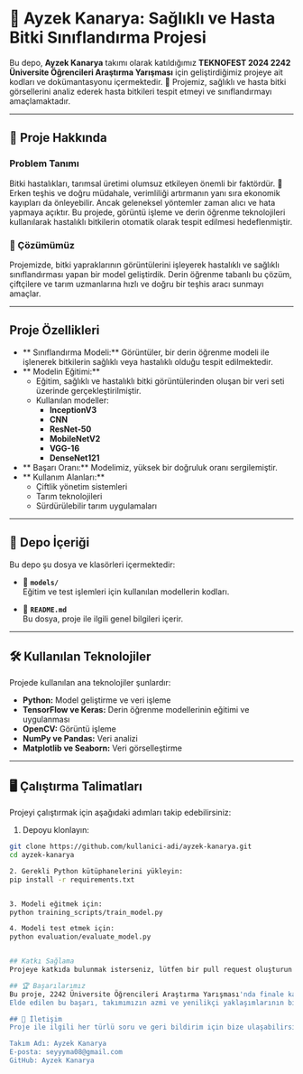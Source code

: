 # 🌱 Ayzek Kanarya: Sağlıklı ve Hasta Bitki Sınıflandırma Projesi

Bu depo, **Ayzek Kanarya** takımı olarak katıldığımız **TEKNOFEST 2024 2242 Üniversite Öğrencileri Araştırma Yarışması** için geliştirdiğimiz projeye ait kodları ve dokümantasyonu içermektedir. 🌾 Projemiz, sağlıklı ve hasta bitki görsellerini analiz ederek hasta bitkileri tespit etmeyi ve sınıflandırmayı amaçlamaktadır.

---

## 📖 Proje Hakkında

###  Problem Tanımı
Bitki hastalıkları, tarımsal üretimi olumsuz etkileyen önemli bir faktördür. 🌿 Erken teşhis ve doğru müdahale, verimliliği artırmanın yanı sıra ekonomik kayıpları da önleyebilir. Ancak geleneksel yöntemler zaman alıcı ve hata yapmaya açıktır. Bu projede, görüntü işleme ve derin öğrenme teknolojileri kullanılarak hastalıklı bitkilerin otomatik olarak tespit edilmesi hedeflenmiştir.

### 🎯 Çözümümüz
Projemizde, bitki yapraklarının görüntülerini işleyerek hastalıklı ve sağlıklı sınıflandırması yapan bir model geliştirdik. Derin öğrenme tabanlı bu çözüm, çiftçilere ve tarım uzmanlarına hızlı ve doğru bir teşhis aracı sunmayı amaçlar.

---

##  Proje Özellikleri
- ** Sınıflandırma Modeli:** Görüntüler, bir derin öğrenme modeli ile işlenerek bitkilerin sağlıklı veya hastalıklı olduğu tespit edilmektedir.
- ** Modelin Eğitimi:** 
  - Eğitim, sağlıklı ve hastalıklı bitki görüntülerinden oluşan bir veri seti üzerinde gerçekleştirilmiştir.
  - Kullanılan modeller:
    - **InceptionV3**
    - **CNN**
    - **ResNet-50**
    - **MobileNetV2**
    - **VGG-16**
    - **DenseNet121**
- ** Başarı Oranı:** Modelimiz, yüksek bir doğruluk oranı sergilemiştir.
- ** Kullanım Alanları:** 
  - Çiftlik yönetim sistemleri
  - Tarım teknolojileri
  - Sürdürülebilir tarım uygulamaları

---

## 📂 Depo İçeriği
Bu depo şu dosya ve klasörleri içermektedir:

- 📂 **`models/`**  
  Eğitim ve test işlemleri için kullanılan modellerin kodları.
  
- 📄 **`README.md`**  
  Bu dosya, proje ile ilgili genel bilgileri içerir.

---

## 🛠️ Kullanılan Teknolojiler
Projede kullanılan ana teknolojiler şunlardır:
-  **Python:** Model geliştirme ve veri işleme
-  **TensorFlow ve Keras:** Derin öğrenme modellerinin eğitimi ve uygulanması
-  **OpenCV:** Görüntü işleme
-  **NumPy ve Pandas:** Veri analizi
-  **Matplotlib ve Seaborn:** Veri görselleştirme

---

## 🖥 Çalıştırma Talimatları
Projeyi çalıştırmak için aşağıdaki adımları takip edebilirsiniz:

1.  Depoyu klonlayın:  
   ```bash
   git clone https://github.com/kullanici-adi/ayzek-kanarya.git
   cd ayzek-kanarya

2. Gerekli Python kütüphanelerini yükleyin:
   pip install -r requirements.txt


3. Modeli eğitmek için:
  python training_scripts/train_model.py

4. Modeli test etmek için:
  python evaluation/evaluate_model.py


## Katkı Sağlama
Projeye katkıda bulunmak isterseniz, lütfen bir pull request oluşturun veya bir issue açın. Tüm katkılar değerlendirilip projeye uygun olanlar entegre edilecektir.

## 🏆 Başarılarımız
Bu proje, 2242 Üniversite Öğrencileri Araştırma Yarışması'nda finale kalma başarısı göstermiştir. 🏅
Elde edilen bu başarı, takımımızın azmi ve yenilikçi yaklaşımlarının bir sonucudur.

## 📧 İletişim
Proje ile ilgili her türlü soru ve geri bildirim için bize ulaşabilirsiniz:

Takım Adı: Ayzek Kanarya
E-posta: seyyyma08@gmail.com
GitHub: Ayzek Kanarya








